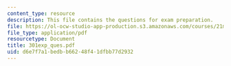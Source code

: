 ```yaml
---
content_type: resource
description: This file contains the questions for exam preparation.
file: https://ol-ocw-studio-app-production.s3.amazonaws.com/courses/21m-301-harmony-and-counterpoint-i-spring-2005/d6e7f7a1bedbb66248f41dfbb77d2932_301exp_ques.pdf
file_type: application/pdf
resourcetype: Document
title: 301exp_ques.pdf
uid: d6e7f7a1-bedb-b662-48f4-1dfbb77d2932
---
```


